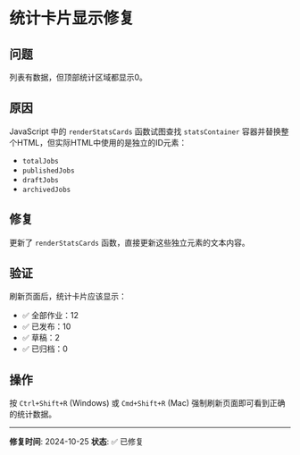# 统计卡片显示修复

## 问题
列表有数据，但顶部统计区域都显示0。

## 原因
JavaScript 中的 `renderStatsCards` 函数试图查找 `statsContainer` 容器并替换整个HTML，但实际HTML中使用的是独立的ID元素：
- `totalJobs`
- `publishedJobs`
- `draftJobs`
- `archivedJobs`

## 修复
更新了 `renderStatsCards` 函数，直接更新这些独立元素的文本内容。

## 验证
刷新页面后，统计卡片应该显示：
- ✅ 全部作业：12
- ✅ 已发布：10
- ✅ 草稿：2
- ✅ 已归档：0

## 操作
按 `Ctrl+Shift+R` (Windows) 或 `Cmd+Shift+R` (Mac) 强制刷新页面即可看到正确的统计数据。

---

**修复时间**: 2024-10-25
**状态**: ✅ 已修复
